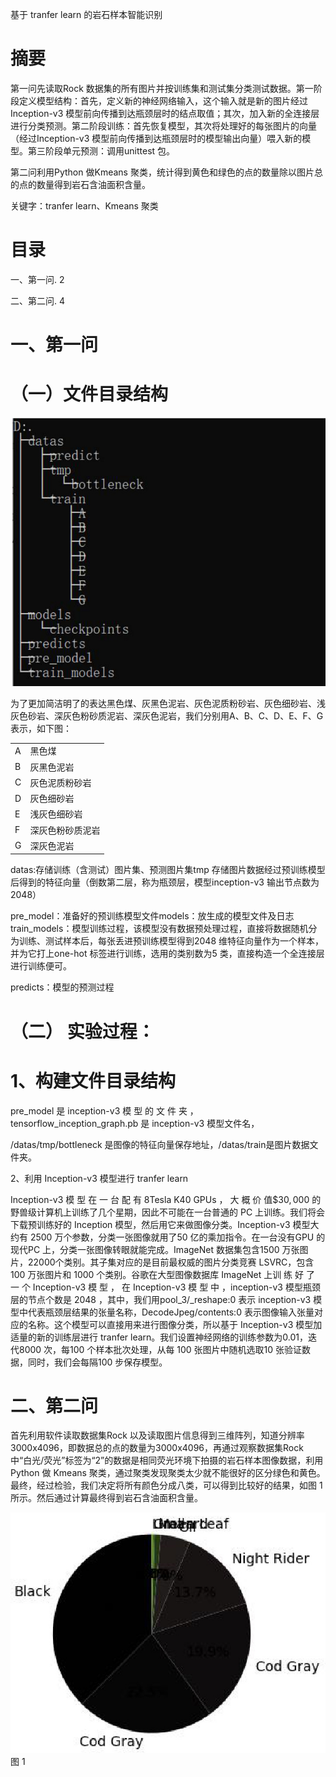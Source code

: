 基于 tranfer learn 的岩石样本智能识别  

# 摘要  

第一问先读取Rock 数据集的所有图片并按训练集和测试集分类测试数据。第一阶段定义模型结构：首先，定义新的神经网络输入，这个输入就是新的图片经过 Inception-v3 模型前向传播到达瓶颈层时的结点取值；其次，加入新的全连接层进行分类预测。第二阶段训练：首先恢复模型，其次将处理好的每张图片的向量（经过Inception-v3 模型前向传播到达瓶颈层时的模型输出向量）喂入新的模型。第三阶段单元预测：调用unittest 包。  

第二问利用Python 做Kmeans 聚类，统计得到黄色和绿色的点的数量除以图片总的点的数量得到岩石含油面积含量。  

关键字：tranfer learn、Kmeans 聚类  

# 目录  

一、第一问. 2  

二、第二问. 4  

# 一、第一问  

# （一）文件目录结构  

![](./data/transform/B1000/image/320c4cb9f42c8ee5486db7c7acb26729690861f72ecde7521e192c5395a1adc6.jpg)  

为了更加简洁明了的表达黑色煤、灰黑色泥岩、灰色泥质粉砂岩、灰色细砂岩、浅灰色砂岩、深灰色粉砂质泥岩、深灰色泥岩，我们分别用A、B、C、D、E、F、G 表示，如下图：  

<html><body><table><tr><td>A</td><td>黑色煤</td></tr><tr><td>B</td><td>灰黑色泥岩</td></tr><tr><td>C</td><td>灰色泥质粉砂岩</td></tr><tr><td>D</td><td>灰色细砂岩</td></tr><tr><td>E</td><td>浅灰色细砂岩</td></tr><tr><td>F</td><td>深灰色粉砂质泥岩</td></tr><tr><td>G</td><td>深灰色泥岩</td></tr></table></body></html>  

datas:存储训练（含测试）图片集、预测图片集tmp 存储图片数据经过预训练模型后得到的特征向量（倒数第二层，称为瓶颈层，模型inception-v3 输出节点数为 2048）  

pre_model：准备好的预训练模型文件models：放生成的模型文件及日志train_models：模型训练过程，该模型没有数据预处理过程，直接将数据随机分为训练、测试样本后，每张丢进预训练模型得到2048 维特征向量作为一个样本，并为它打上one-hot 标签进行训练，选用的类别数为5 类，直接构造一个全连接层进行训练便可。  

predicts：模型的预测过程  

# （二） 实验过程：  

# 1、构建文件目录结构  

pre_model 是 inception-v3 模 型 的 文 件 夹 ，tensorflow_inception_graph.pb 是 inception-v3 模型文件名，  

/datas/tmp/bottleneck 是图像的特征向量保存地址，/datas/train是图片数据文件夹。  

2、利用 Inception-v3 模型进行 tranfer learn  

Inception-v3 模 型 在 一 台 配 有 8Tesla K40 GPUs ， 大 概 价 值$\$30,000$ 的野兽级计算机上训练了几个星期，因此不可能在一台普通的 PC 上训练。我们将会下载预训练好的 Inception 模型，然后用它来做图像分类。Inception-v3 模型大约有 2500 万个参数，分类一张图像就用了50 亿的乘加指令。在一台没有GPU 的现代PC 上，分类一张图像转眼就能完成。ImageNet 数据集包含1500 万张图片，22000个类别。其子集对应的是目前最权威的图片分类竞赛 LSVRC，包含100 万张图片和 1000 个类别。谷歌在大型图像数据库 ImageNet 上训 练 好 了 一 个 Inception-v3 模 型 ， 在 Inception-v3 模 型 中 ，inception-v3 模型瓶颈层的节点个数是 2048 ，其中，我们用pool_3/_reshape:0 表示 inception-v3 模型中代表瓶颈层结果的张量名称，DecodeJpeg/contents:0 表示图像输入张量对应的名称。这个模型可以直接用来进行图像分类，所以基于 Inception-v3 模型加适量的新的训练层进行 tranfer learn。我们设置神经网络的训练参数为0.01，迭代8000 次，每100 个样本批次处理，从每 100 张图片中随机选取10 张验证数据，同时，我们会每隔100 步保存模型。  

# 二、第二问  

首先利用软件读取数据集Rock 以及读取图片信息得到三维阵列，知道分辨率3000x4096，即数据总的点的数量为3000x4096，再通过观察数据集Rock 中“白光/荧光”标签为“2”的数据是相同荧光环境下拍摄的岩石样本图像数据，利用 Python 做 Kmeans 聚类，通过聚类发现聚类太少就不能很好的区分绿色和黄色。最终，经过检验，我们决定将所有颜色分成八类，可以得到比较好的结果，如图 1 所示。然后通过计算最终得到岩石含油面积含量。  

![](./data/transform/B1000/image/3cca795d0fca90712ea182cbe23aa9c433d6b6cb55c8df5765a4c6daeb402877.jpg)  
图 1  
